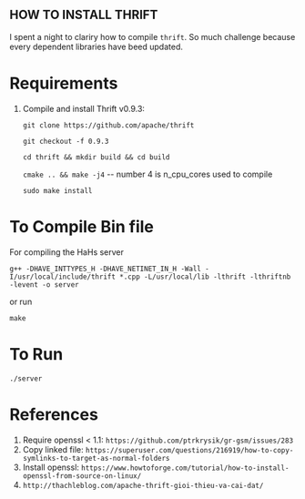 ## HOW TO INSTALL THRIFT
I spent a night to clariry how to compile `thrift`. So much challenge because every dependent libraries have beed updated.


Requirements
=============
1. Compile and install Thrift v0.9.3:

    `git clone https://github.com/apache/thrift`
    
    `git checkout -f 0.9.3`

    `cd thrift && mkdir build && cd build`

    `cmake .. && make -j4` -- number 4 is n_cpu_cores used to compile

    `sudo make install`

To Compile Bin file
==========

For compiling the HaHs server 

    g++ -DHAVE_INTTYPES_H -DHAVE_NETINET_IN_H -Wall -I/usr/local/include/thrift *.cpp -L/usr/local/lib -lthrift -lthriftnb -levent -o server

or run

    make

To Run
========
    ./server



References
========

1. Require openssl < 1.1: `https://github.com/ptrkrysik/gr-gsm/issues/283`
2. Copy linked file: `https://superuser.com/questions/216919/how-to-copy-symlinks-to-target-as-normal-folders`
3. Install openssl: `https://www.howtoforge.com/tutorial/how-to-install-openssl-from-source-on-linux/`
4. `http://thachleblog.com/apache-thrift-gioi-thieu-va-cai-dat/`